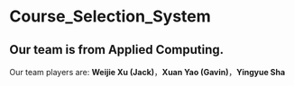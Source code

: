 # Course_Selection_System


## Our team is from Applied Computing.

Our team players are: **Weijie Xu (Jack)**，**Xuan Yao (Gavin)**，**Yingyue Sha**
